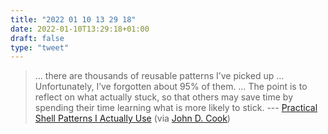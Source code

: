 ```yaml
---
title: "2022 01 10 13 29 18"
date: 2022-01-10T13:29:18+01:00
draft: false
type: "tweet"
---
```

> … there are thousands of reusable patterns I’ve picked up … Unfortunately, I’ve forgotten about 95% of them. … The point is to reflect on what actually stuck, so that others may save time by spending
  their time learning what is more likely to stick. --- [Practical Shell Patterns I Actually Use](https://zwischenzugs.com/2022/01/04/practical-shell-patterns-i-actually-use/) (via [John D. Cook](https://www.johndcook.com/blog/2022/01/05/memorable-techniques/))
